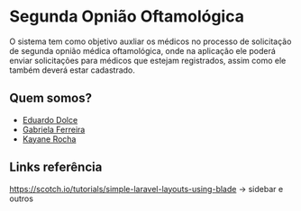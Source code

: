 # Segunda Opnião Oftamológica

O sistema tem como objetivo auxliar os médicos no processo de solicitação de segunda opnião médica oftamológica, onde na aplicação ele poderá enviar solicitações para médicos que estejam registrados, assim como ele também deverá estar cadastrado.

## Quem somos? 
- [Eduardo Dolce](https://github.com/EduDolce "link perfil do git hub")
- [Gabriela Ferreira](https://github.com/GabrielaErz "link perfil do git hub")
- [Kayane Rocha](https://github.com/kayanerocha "link perfil do git hub")

## Links referência

https://scotch.io/tutorials/simple-laravel-layouts-using-blade -> sidebar e outros
